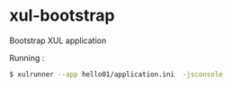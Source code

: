 # xul-bootstrap
Bootstrap XUL application


Running :

```bash
$ xulrunner --app hello01/application.ini  -jsconsole
```

